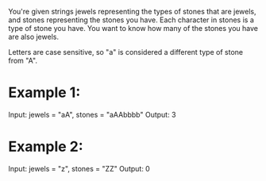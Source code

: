You're given strings jewels representing the types of stones that are jewels, and stones representing the stones you have. Each character in stones is a type of stone you have. You want to know how many of the stones you have are also jewels.

Letters are case sensitive, so "a" is considered a different type of stone from "A".

 

# Example 1:

Input: jewels = "aA", stones = "aAAbbbb"
Output: 3
# Example 2:

Input: jewels = "z", stones = "ZZ"
Output: 0
